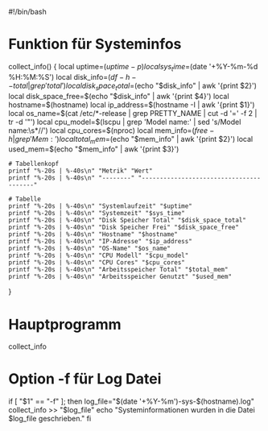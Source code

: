 #!/bin/bash

# Funktion für Systeminfos
collect_info() {
    local uptime=$(uptime -p)
    local sys_time=$(date '+%Y-%m-%d %H:%M:%S')
    local disk_info=$(df -h --total | grep 'total')
    local disk_space_total=$(echo "$disk_info" | awk '{print $2}')
    local disk_space_free=$(echo "$disk_info" | awk '{print $4}')
    local hostname=$(hostname)
    local ip_address=$(hostname -I | awk '{print $1}')
    local os_name=$(cat /etc/*-release | grep PRETTY_NAME | cut -d '=' -f 2 | tr -d '"')
    local cpu_model=$(lscpu | grep 'Model name:' | sed 's/Model name:\s*//')
    local cpu_cores=$(nproc)
    local mem_info=$(free -h | grep 'Mem:')
    local total_mem=$(echo "$mem_info" | awk '{print $2}')
    local used_mem=$(echo "$mem_info" | awk '{print $3}')

    # Tabellenkopf
    printf "%-20s | %-40s\n" "Metrik" "Wert"
    printf "%-20s | %-40s\n" "--------" "----------------------------------------"

    # Tabelle
    printf "%-20s | %-40s\n" "Systemlaufzeit" "$uptime"
    printf "%-20s | %-40s\n" "Systemzeit" "$sys_time"
    printf "%-20s | %-40s\n" "Disk Speicher Total" "$disk_space_total"
    printf "%-20s | %-40s\n" "Disk Speicher Frei" "$disk_space_free"
    printf "%-20s | %-40s\n" "Hostname" "$hostname"
    printf "%-20s | %-40s\n" "IP-Adresse" "$ip_address"
    printf "%-20s | %-40s\n" "OS-Name" "$os_name"
    printf "%-20s | %-40s\n" "CPU Modell" "$cpu_model"
    printf "%-20s | %-40s\n" "CPU Cores" "$cpu_cores"
    printf "%-20s | %-40s\n" "Arbeitsspeicher Total" "$total_mem"
    printf "%-20s | %-40s\n" "Arbeitsspeicher Genutzt" "$used_mem"
}

# Hauptprogramm
collect_info

# Option -f für Log Datei
if [ "$1" == "-f" ]; then
    log_file="$(date '+%Y-%m')-sys-$(hostname).log"
    collect_info >> "$log_file"
    echo "Systeminformationen wurden in die Datei $log_file geschrieben."
fi
